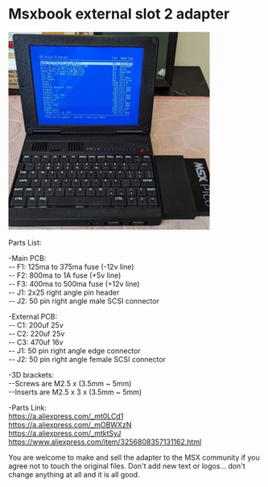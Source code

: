 # Msxbook external slot 2 adapter

![](Pictures/external_slot.jpg)

Parts List:

-Main PCB:\
-- F1: 125ma to 375ma fuse (-12v line)\
-- F2: 800ma to 1A fuse (+5v line)\
-- F3: 400ma to 500ma fuse (+12v line)\
-- J1: 2x25 right angle pin header\
-- J2: 50 pin right angle male SCSI connector

-External PCB:\
-- C1: 200uf 25v\
-- C2: 220uf 25v\
-- C3: 470uf 16v\
-- J1: 50 pin right angle edge connector\
-- J2: 50 pin right angle female SCSI connector

-3D brackets:\
--Screws are M2.5 x (3.5mm ~ 5mm)\
--Inserts are M2.5 x 3 x (3.5mm ~ 5mm)

-Parts Link:\
https://a.aliexpress.com/_mt0LCd1 \
https://a.aliexpress.com/_mOBWXzN \
https://a.aliexpress.com/_mtktSyJ \
https://www.aliexpress.com/item/3256808357131162.html 



You are welcome to make and sell the adapter to the MSX community if you agree not to touch the original files. 
Don't add new text or logos... don't change anything at all and it is all good.
